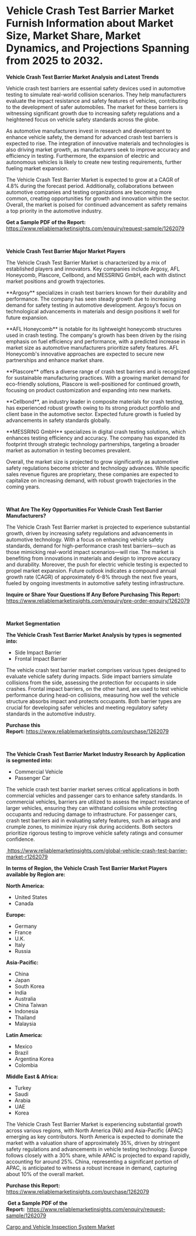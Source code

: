 <p><h1>Vehicle Crash Test Barrier Market Furnish Information about Market Size, Market Share, Market Dynamics, and Projections Spanning from 2025 to 2032.</h1></p><p><strong>Vehicle Crash Test Barrier Market Analysis and Latest Trends</strong></p>
<p><p>Vehicle crash test barriers are essential safety devices used in automotive testing to simulate real-world collision scenarios. They help manufacturers evaluate the impact resistance and safety features of vehicles, contributing to the development of safer automobiles. The market for these barriers is witnessing significant growth due to increasing safety regulations and a heightened focus on vehicle safety standards across the globe. </p><p>As automotive manufacturers invest in research and development to enhance vehicle safety, the demand for advanced crash test barriers is expected to rise. The integration of innovative materials and technologies is also driving market growth, as manufacturers seek to improve accuracy and efficiency in testing. Furthermore, the expansion of electric and autonomous vehicles is likely to create new testing requirements, further fueling market expansion.</p><p>The Vehicle Crash Test Barrier Market is expected to grow at a CAGR of 4.8% during the forecast period. Additionally, collaborations between automotive companies and testing organizations are becoming more common, creating opportunities for growth and innovation within the sector. Overall, the market is poised for continued advancement as safety remains a top priority in the automotive industry.</p></p>
<p><strong>Get a Sample PDF of the Report:&nbsp;</strong> <a href="https://www.reliablemarketinsights.com/enquiry/request-sample/1262079?utm_campaign=2593&utm_medium=2&utm_source=Github&utm_content=ia&utm_term=11042025&utm_id=vehicle-crash-test-barrier">https://www.reliablemarketinsights.com/enquiry/request-sample/1262079</a></p>
<p>&nbsp;</p>
<p><strong>Vehicle Crash Test Barrier Major Market Players</strong></p>
<p><p>The Vehicle Crash Test Barrier Market is characterized by a mix of established players and innovators. Key companies include Argosy, AFL Honeycomb, Plascore, Cellbond, and MESSRING GmbH, each with distinct market positions and growth trajectories.</p><p>**Argosy** specializes in crash test barriers known for their durability and performance. The company has seen steady growth due to increasing demand for safety testing in automotive development. Argosy’s focus on technological advancements in materials and design positions it well for future expansion.</p><p>**AFL Honeycomb** is notable for its lightweight honeycomb structures used in crash testing. The company's growth has been driven by the rising emphasis on fuel efficiency and performance, with a predicted increase in market size as automotive manufacturers prioritize safety features. AFL Honeycomb's innovative approaches are expected to secure new partnerships and enhance market share.</p><p>**Plascore** offers a diverse range of crash test barriers and is recognized for sustainable manufacturing practices. With a growing market demand for eco-friendly solutions, Plascore is well-positioned for continued growth, focusing on product customization and expanding into new markets.</p><p>**Cellbond**, an industry leader in composite materials for crash testing, has experienced robust growth owing to its strong product portfolio and client base in the automotive sector. Expected future growth is fueled by advancements in safety standards globally.</p><p>**MESSRING GmbH** specializes in digital crash testing solutions, which enhances testing efficiency and accuracy. The company has expanded its footprint through strategic technology partnerships, targeting a broader market as automation in testing becomes prevalent.</p><p>Overall, the market size is projected to grow significantly as automotive safety regulations become stricter and technology advances. While specific sales revenue figures are proprietary, these companies are expected to capitalize on increasing demand, with robust growth trajectories in the coming years.</p></p>
<p>&nbsp;</p>
<p><strong>What Are The Key Opportunities For Vehicle Crash Test Barrier Manufacturers?</strong></p>
<p><p>The Vehicle Crash Test Barrier market is projected to experience substantial growth, driven by increasing safety regulations and advancements in automotive technology. With a focus on enhancing vehicle safety standards, demand for high-performance crash test barriers—such as those mimicking real-world impact scenarios—will rise. The market is benefiting from innovations in materials and design to improve accuracy and durability. Moreover, the push for electric vehicle testing is expected to propel market expansion. Future outlook indicates a compound annual growth rate (CAGR) of approximately 6-8% through the next five years, fueled by ongoing investments in automotive safety testing infrastructure.</p></p>
<p><strong>Inquire or Share Your Questions If Any Before Purchasing This Report:</strong> <a href="https://www.reliablemarketinsights.com/enquiry/pre-order-enquiry/1262079?utm_campaign=2593&utm_medium=2&utm_source=Github&utm_content=ia&utm_term=11042025&utm_id=vehicle-crash-test-barrier">https://www.reliablemarketinsights.com/enquiry/pre-order-enquiry/1262079</a></p>
<p>&nbsp;</p>
<p><strong>Market Segmentation</strong></p>
<p><strong>The Vehicle Crash Test Barrier Market Analysis by types is segmented into:</strong></p>
<p><ul><li>Side Impact Barrier</li><li>Frontal Impact Barrier</li></ul></p>
<p><p>The vehicle crash test barrier market comprises various types designed to evaluate vehicle safety during impacts. Side impact barriers simulate collisions from the side, assessing the protection for occupants in side crashes. Frontal impact barriers, on the other hand, are used to test vehicle performance during head-on collisions, measuring how well the vehicle structure absorbs impact and protects occupants. Both barrier types are crucial for developing safer vehicles and meeting regulatory safety standards in the automotive industry.</p></p>
<p><strong>Purchase this Report:&nbsp;</strong><a href="https://www.reliablemarketinsights.com/purchase/1262079?utm_campaign=2593&utm_medium=2&utm_source=Github&utm_content=ia&utm_term=11042025&utm_id=vehicle-crash-test-barrier">https://www.reliablemarketinsights.com/purchase/1262079</a></p>
<p>&nbsp;</p>
<p><strong>The Vehicle Crash Test Barrier Market Industry Research by Application is segmented into:</strong></p>
<p><ul><li>Commercial Vehicle</li><li>Passenger Car</li></ul></p>
<p><p>The vehicle crash test barrier market serves critical applications in both commercial vehicles and passenger cars to enhance safety standards. In commercial vehicles, barriers are utilized to assess the impact resistance of larger vehicles, ensuring they can withstand collisions while protecting occupants and reducing damage to infrastructure. For passenger cars, crash test barriers aid in evaluating safety features, such as airbags and crumple zones, to minimize injury risk during accidents. Both sectors prioritize rigorous testing to improve vehicle safety ratings and consumer confidence.</p></p>
<p><a href="https://www.reliablemarketinsights.com/global-vehicle-crash-test-barrier-market-r1262079?utm_campaign=2593&utm_medium=2&utm_source=Github&utm_content=ia&utm_term=11042025&utm_id=vehicle-crash-test-barrier">&nbsp;https://www.reliablemarketinsights.com/global-vehicle-crash-test-barrier-market-r1262079</a></p>
<p><strong>In terms of Region, the Vehicle Crash Test Barrier Market Players available by Region are:</strong></p>
<p>
    <p> <strong> North America: </strong>
        <ul>
            <li>United States</li>
            <li>Canada</li>
        </ul>
        </p> 
    <p> <strong> Europe: </strong>
        <ul>
            <li>Germany</li>
            <li>France</li>
            <li>U.K.</li>
            <li>Italy</li>
            <li>Russia</li>
        </ul>
        </p> 
    <p> <strong> Asia-Pacific: </strong>
        <ul>
            <li>China</li>
            <li>Japan</li>
            <li>South Korea</li>
            <li>India</li>
            <li>Australia</li>
            <li>China Taiwan</li>
            <li>Indonesia</li>
            <li>Thailand</li>
            <li>Malaysia</li>
        </ul>
        </p> 
    <p> <strong> Latin America: </strong>
        <ul>
            <li>Mexico</li>
            <li>Brazil</li>
            <li>Argentina Korea</li>
            <li>Colombia</li>
        </ul>
        </p> 
    <p> <strong> Middle East & Africa: </strong>
        <ul>
            <li>Turkey</li>
            <li>Saudi</li>
            <li>Arabia</li>
            <li>UAE</li>
            <li>Korea</li>
        </ul>
    </p>
    </p>
<p><p>The Vehicle Crash Test Barrier Market is experiencing substantial growth across various regions, with North America (NA) and Asia-Pacific (APAC) emerging as key contributors. North America is expected to dominate the market with a valuation share of approximately 35%, driven by stringent safety regulations and advancements in vehicle testing technology. Europe follows closely with a 30% share, while APAC is projected to expand rapidly, accounting for around 25%. China, representing a significant portion of APAC, is anticipated to witness a robust increase in demand, capturing about 10% of the overall market.</p></p>
<p><strong>Purchase this Report: </strong><a href="https://www.reliablemarketinsights.com/purchase/1262079?utm_campaign=2593&utm_medium=2&utm_source=Github&utm_content=ia&utm_term=11042025&utm_id=vehicle-crash-test-barrier">https://www.reliablemarketinsights.com/purchase/1262079</a></p>
<p>&nbsp;<strong>Get a Sample PDF of the Report:&nbsp;&nbsp;</strong><a href="https://www.reliablemarketinsights.com/enquiry/request-sample/1262079?utm_campaign=2593&utm_medium=2&utm_source=Github&utm_content=ia&utm_term=11042025&utm_id=vehicle-crash-test-barrier">https://www.reliablemarketinsights.com/enquiry/request-sample/1262079</a></p>
<p><strong></strong></p>
<p><p><a href="https://github.com/blauetrelawz/Market-Research-Report-List-1/blob/main/cargo-and-vehicle-inspection-system-market.md?utm_campaign=2593&utm_medium=2&utm_source=Github&utm_content=ia&utm_term=11042025&utm_id=vehicle-crash-test-barrier">Cargo and Vehicle Inspection System Market</a></p></p>